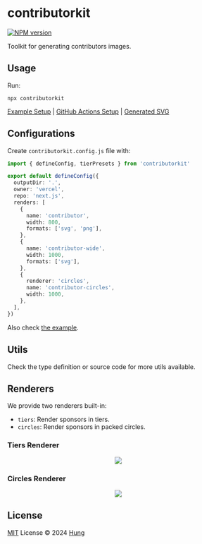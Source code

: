 # contributorkit

[![NPM version](https://img.shields.io/npm/v/contributorkit?color=a1b858&label=)](https://www.npmjs.com/package/contributorkit)

Toolkit for generating contributors images.

## Usage

Run:

```base
npx contributorkit
```

[Example Setup](./example/) | [GitHub Actions Setup](https://github.com/hunghg255/contributorkit/blob/main/.github/workflows/scheduler.yml) | [Generated SVG](https://cdn.jsdelivr.net/gh/hunghg255/contributorkit/example/contributor.svg)

## Configurations

Create `contributorkit.config.js` file with:

```ts
import { defineConfig, tierPresets } from 'contributorkit'

export default defineConfig({
  outputDir: '.',
  owner: 'vercel',
  repo: 'next.js',
  renders: [
    {
      name: 'contributor',
      width: 800,
      formats: ['svg', 'png'],
    },
    {
      name: 'contributor-wide',
      width: 1000,
      formats: ['svg'],
    },
    {
      renderer: 'circles',
      name: 'contributor-circles',
      width: 1000,
    },
  ],
})
```

Also check [the example](./example/).

## Utils

Check the type definition or source code for more utils available.

## Renderers

We provide two renderers built-in:

- `tiers`: Render sponsors in tiers.
- `circles`: Render sponsors in packed circles.

### Tiers Renderer

<p align="center">
  <a href="https://cdn.jsdelivr.net/gh/hunghg255/contributorkit/example/contributor.svg">
    <img src='https://cdn.jsdelivr.net/gh/hunghg255/contributorkit/example/contributor.svg'/>
  </a>
</p>

### Circles Renderer

<p align="center">
  <a href="https://cdn.jsdelivr.net/gh/hunghg255/contributorkit/example/contributor.circles.svg">
    <img src='https://cdn.jsdelivr.net/gh/hunghg255/contributorkit/example/contributor.circles.svg'/>
  </a>
</p>

## License

[MIT](./LICENSE) License © 2024 [Hung](https://github.com/hunghg255)
